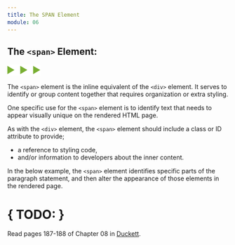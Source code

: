 ```yaml
---
title: The SPAN Element
module: 06
---
```


## The `<span>` Element:
<img src="./../../../img/arrow-divider.svg" style="width: 75px; border: none;" />

The `<span>` element is the inline equivalent of the `<div>` element. It serves to identify or group content together that requires organization or extra styling.

One specific use for the `<span>` element is to identify text that needs to appear visually unique on the rendered HTML page.

As with the `<div>` element, the `<span>` element should include a class or ID attribute to provide;

- a reference to styling code,
- and/or information to developers about the inner content.

In the below example, the `<span>` element identifies specific parts of the paragraph statement, and then alter the appearance of those elements in the rendered page.

<p data-height="600" data-theme-id="30567" data-slug-hash="oGMbOe" data-default-tab="html,result" data-user="Media-Ed-Online" data-embed-version="2" data-pen-title="Topic-06: The Span Element" class="codepen"></p>
<script async src="https://production-assets.codepen.io/assets/embed/ei.js"></script>



# { TODO: }
Read pages 187-188 of Chapter 08 in [Duckett](https://github.com/Media-Ed-Online/intro-web-dev/issues/3).
